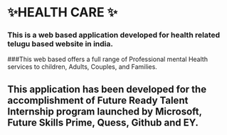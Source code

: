 # ✨HEALTH CARE ✨
### This is a web based application developed for health related telugu based website in india.
###This web based offers a full range of Professional mental Health services to children, Adults, Couples, and Families. 
## This application has been developed for the accomplishment of Future Ready Talent Internship program launched by Microsoft, Future Skills Prime, Quess, Github and EY.

